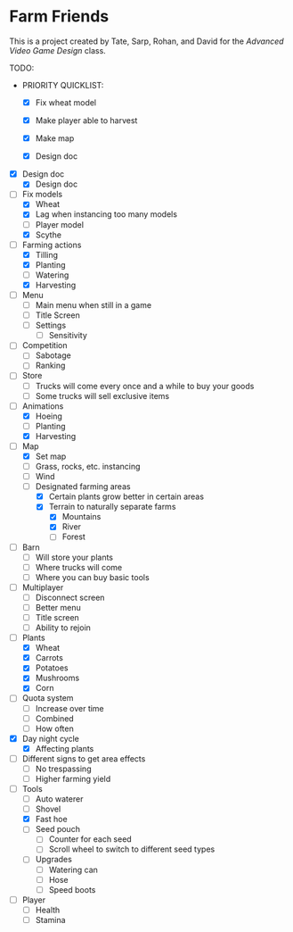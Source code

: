 # Farm Friends

This is a project created by Tate, Sarp, Rohan, and David for the *Advanced Video Game Design* class.

TODO:

 - PRIORITY QUICKLIST:
   - [x] Fix wheat model
   - [x] Make player able to harvest
   - [x] Make map
   - [x] Design doc


 - [x] Design doc
   - [x] Design doc
 - [ ] Fix models
   - [x] Wheat
   - [x] Lag when instancing too many models
   - [ ] Player model
   - [x] Scythe
 - [ ] Farming actions
   - [x] Tilling
   - [x] Planting
   - [ ] Watering
   - [x] Harvesting
 - [ ] Menu
   - [ ] Main menu when still in a game
   - [ ] Title Screen
   - [ ] Settings
     - [ ] Sensitivity
 - [ ] Competition
   - [ ] Sabotage
   - [ ] Ranking
 - [ ] Store
   - [ ] Trucks will come every once and a while to buy your goods
   - [ ] Some trucks will sell exclusive items
 - [ ] Animations
   - [x] Hoeing
   - [ ] Planting
   - [x] Harvesting
 - [ ] Map
   - [x] Set map
   - [ ] Grass, rocks, etc. instancing
   - [ ] Wind
   - [ ] Designated farming areas
     - [x] Certain plants grow better in certain areas
     - [x] Terrain to naturally separate farms
       - [x] Mountains
       - [x] River
       - [ ] Forest
 - [ ] Barn
   - [ ] Will store your plants
   - [ ] Where trucks will come
   - [ ] Where you can buy basic tools
 - [ ] Multiplayer
   - [ ] Disconnect screen
   - [ ] Better menu
   - [ ] Title screen
   - [ ] Ability to rejoin
 - [ ] Plants
   - [x] Wheat
   - [x] Carrots
   - [x] Potatoes
   - [x] Mushrooms
   - [x] Corn
 - [ ] Quota system
   - [ ] Increase over time
   - [ ] Combined
   - [ ] How often
 - [x] Day night cycle
   - [x] Affecting plants
 - [ ] Different signs to get area effects
   - [ ] No trespassing
   - [ ] Higher farming yield
 - [ ] Tools
   - [ ] Auto waterer
   - [ ] Shovel
   - [x] Fast hoe
   - [ ] Seed pouch
     - [ ] Counter for each seed
     - [ ] Scroll wheel to switch to different seed types
   - [ ] Upgrades
     - [ ] Watering can
     - [ ] Hose
     - [ ] Speed boots
 - [ ] Player
   - [ ] Health
   - [ ] Stamina
